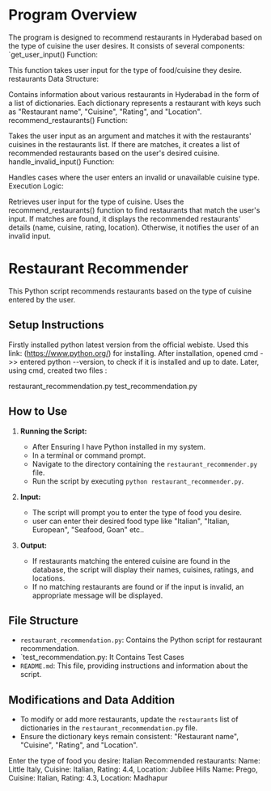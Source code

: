 
# Program Overview
The program is designed to recommend restaurants in Hyderabad based on the type of cuisine the user desires. It consists of several components:
`get_user_input() Function:

This function takes user input for the type of food/cuisine they desire.
restaurants Data Structure:

Contains information about various restaurants in Hyderabad in the form of a list of dictionaries. Each dictionary represents a restaurant with keys such as "Restaurant name", "Cuisine", "Rating", and "Location".
recommend_restaurants() Function:

Takes the user input as an argument and matches it with the restaurants' cuisines in the restaurants list.
If there are matches, it creates a list of recommended restaurants based on the user's desired cuisine.
handle_invalid_input() Function:

Handles cases where the user enters an invalid or unavailable cuisine type.
Execution Logic:

Retrieves user input for the type of cuisine.
Uses the recommend_restaurants() function to find restaurants that match the user's input.
If matches are found, it displays the recommended restaurants' details (name, cuisine, rating, location). Otherwise, it notifies the user of an invalid input.

# Restaurant Recommender

This Python script recommends restaurants based on the type of cuisine entered by the user.

## Setup Instructions

Firstly installed python latest version from the official webiste. Used this link: (https://www.python.org/) for installing.
After installation, opened cmd ->> entered python --version, to check if it is installed and up to date. Later, using cmd, created two files :

restaurant_recommendation.py
test_recommendation.py

## How to Use

1. **Running the Script:**
    - After Ensuring I have Python installed in my system.
    - In a terminal or command prompt.
    - Navigate to the directory containing the `restaurant_recommender.py` file.
    - Run the script by executing `python restaurant_recommender.py`.

2. **Input:**
    - The script will prompt you to enter the type of food you desire.
    - user can enter their desired food type like "Italian", "Italian, European", "Seafood, Goan" etc..

3. **Output:**
    - If restaurants matching the entered cuisine are found in the database, the script will display their names, cuisines, ratings, and locations.
    - If no matching restaurants are found or if the input is invalid, an appropriate message will be displayed.

## File Structure

- `restaurant_recommendation.py`: Contains the Python script for restaurant recommendation.
- `test_recommendation.py: It Contains Test Cases
- `README.md`: This file, providing instructions and information about the script.

## Modifications and Data Addition

- To modify or add more restaurants, update the `restaurants` list of dictionaries in the `restaurant_recommendation.py` file.
- Ensure the dictionary keys remain consistent: "Restaurant name", "Cuisine", "Rating", and "Location".


Enter the type of food you desire: Italian
Recommended restaurants:
Name: Little Italy, Cuisine: Italian, Rating: 4.4, Location: Jubilee Hills
Name: Prego, Cuisine: Italian, Rating: 4.3, Location: Madhapur
